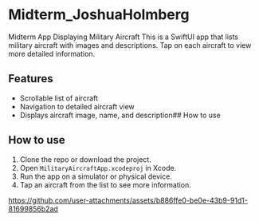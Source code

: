 # Midterm_JoshuaHolmberg
Midterm App Displaying Military Aircraft
This is a SwiftUI app that lists military aircraft with images and descriptions. Tap on each aircraft to view more detailed information.
## Features
- Scrollable list of aircraft
- Navigation to detailed aircraft view
- Displays aircraft image, name, and description## How to use
## How to use
1. Clone the repo or download the project.
2. Open `MilitaryAircraftApp.xcodeproj` in Xcode.
3. Run the app on a simulator or physical device.
4. Tap an aircraft from the list to see more information.

https://github.com/user-attachments/assets/b886ffe0-be0e-43b9-91d1-81699856b2ad

